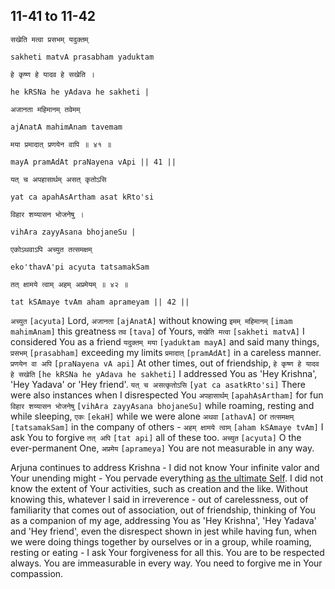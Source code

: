## 11-41 to 11-42


```shloka-sa
सखेति मत्वा प्रसभम् यदुक्तम्
```
```shloka-sa-hk
sakheti matvA prasabham yaduktam
```
```shloka-sa
हे कृष्ण हे यादव हे सखेति ।
```
```shloka-sa-hk
he kRSNa he yAdava he sakheti |
```
```shloka-sa
अजानता महिमानम् तवेमम्
```
```shloka-sa-hk
ajAnatA mahimAnam tavemam
```
```shloka-sa
मया प्रमादात् प्रणयेन वापि ॥ ४१ ॥
```
```shloka-sa-hk
mayA pramAdAt praNayena vApi || 41 ||
```

```shloka-sa
यत् च अपहासार्थम् असत् कृतोऽसि
```
```shloka-sa-hk
yat ca apahAsArtham asat kRto'si
```
```shloka-sa
विहार शय्यासन भोजनेषु ।
```
```shloka-sa-hk
vihAra zayyAsana bhojaneSu |
```
```shloka-sa
एकोऽथवाऽपि अच्युत तत्समक्षम्
```
```shloka-sa-hk
eko'thavA'pi acyuta tatsamakSam
```
```shloka-sa
तत् क्षामये त्वाम् अहम् अप्रमेयम् ॥ ४२ ॥
```
```shloka-sa-hk
tat kSAmaye tvAm aham aprameyam || 42 ||
```

`अच्युत` `[acyuta]` Lord, `अजानता` `[ajAnatA]` without knowing `इमम् महिमानम्` `[imam mahimAnam]` this greatness `तव` `[tava]` of Yours, `सखेति मत्वा` `[sakheti matvA]` I considered You as a friend `यदुक्तम् मया` `[yaduktam mayA]` and said many things, `प्रसभम्` `[prasabham]` exceeding my limits `प्रमादात्` `[pramAdAt]` in a careless manner. `प्रणयेन वा अपि` `[praNayena vA api]` At other times, out of friendship, `हे कृष्ण हे यादव हे सखेति` `[he kRSNa he yAdava he sakheti]` I addressed You as 'Hey Krishna', 'Hey Yadava' or 'Hey friend'. `यत् च असत्कृतोऽसि` `[yat ca asatkRto'si]` There were also instances when I disrespected You `अपहासार्थम्` `[apahAsArtham]` for fun `विहार शय्यासन भोजनेषु` `[vihAra zayyAsana bhojaneSu]` while roaming, resting and while sleeping, `एकः` `[ekaH]` while we were alone `अथवा` `[athavA]` or `तत्समक्षम्` `[tatsamakSam]` in the company of others - `अहम् क्षामये त्वाम्` `[aham kSAmaye tvAm]` I ask You to forgive `तत् अपि` `[tat api]` all of these too. `अच्युत` `[acyuta]` O the ever-permanent One, `अप्रमेय` `[aprameya]` You are not measurable in any way.

Arjuna continues to address Krishna - I did not know Your infinite valor and Your unending might - You pervade everything [as the ultimate Self](universe_as_his_body). I did not know the extent of Your activities, such as creation and the like. 
Without knowing this, whatever I said in irreverence - out of carelessness, out of familiarity that comes out of association, out of friendship, thinking of You as a companion of my age, addressing You as 'Hey Krishna', 'Hey Yadava' and 'Hey friend', even the disrespect shown in jest while having fun, when we were doing things together by ourselves or in a group, while roaming, resting or eating - I ask Your forgiveness for all this. 
You are to be respected always. You are immeasurable in every way. You need to forgive me in Your compassion.

